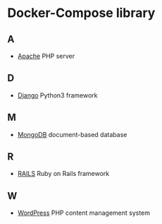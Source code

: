 # Docker-Compose library

## A
- [Apache](/Apache/) PHP server

## D
- [Django](/Django/) Python3 framework

## M
- [MongoDB](/MongoDB/) document-based database

## R
- [RAILS](/Rails/) Ruby on Rails framework

## W
- [WordPress](/WordPress/) PHP content management system
